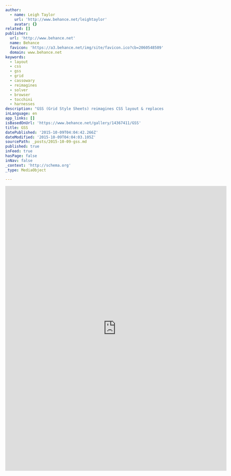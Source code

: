 ```yaml
---
author:
  - name: Leigh Taylor
    url: 'http://www.behance.net/leightaylor'
    avatar: {}
related: []
publisher:
  url: 'http://www.behance.net'
  name: Behance
  favicon: 'https://a3.behance.net/img/site/favicon.ico?cb=2060548509'
  domain: www.behance.net
keywords:
  - layout
  - css
  - gss
  - grid
  - cassowary
  - reimagines
  - solver
  - browser
  - tocchini
  - harnesses
description: "GSS (Grid Style Sheets) reimagines CSS layout & replaces the browser's layout engine with one that harnesses the Cassowary Constraint Solver - the same algorithm Apple uses to compute native layout."
inLanguage: en
app_links: []
isBasedOnUrl: 'https://www.behance.net/gallery/14367411/GSS'
title: GSS
datePublished: '2015-10-09T04:04:42.266Z'
dateModified: '2015-10-09T04:04:03.105Z'
sourcePath: _posts/2015-10-09-gss.md
published: true
inFeed: true
hasPage: false
inNav: false
_context: 'http://schema.org'
_type: MediaObject

---
```

<iframe src="https://cdn.embedly.com/widgets/media.html?src=https%3A%2F%2Fwww.behance.net%2Fgallery%2F14367411%2FGSS%3Fiframe%3D1&amp;url=https%3A%2F%2Fwww.behance.net%2Fgallery%2F14367411%2FGSS&amp;image=https%3A%2F%2Fmir-s3-cdn-cf.behance.net%2Fprojects%2F404%2F14367411.54856ca2c1ba4.jpg&amp;key=b7d04c9b404c499eba89ee7072e1c4f7&amp;type=text%2Fhtml&amp;scroll=auto&amp;schema=behance" width="700" height="900" scrolling="auto" frameborder="0" allowfullscreen="allowfullscreen" style=""></iframe>